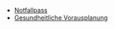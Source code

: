 * [Notfallpass](https://pjolo.github.io/questionnaire.github.io/notfallpass)
* [Gesundheitliche Vorausplanung](https://pjolo.github.io/questionnaire.github.io/GesundheitlicheVorausplanung)
 
